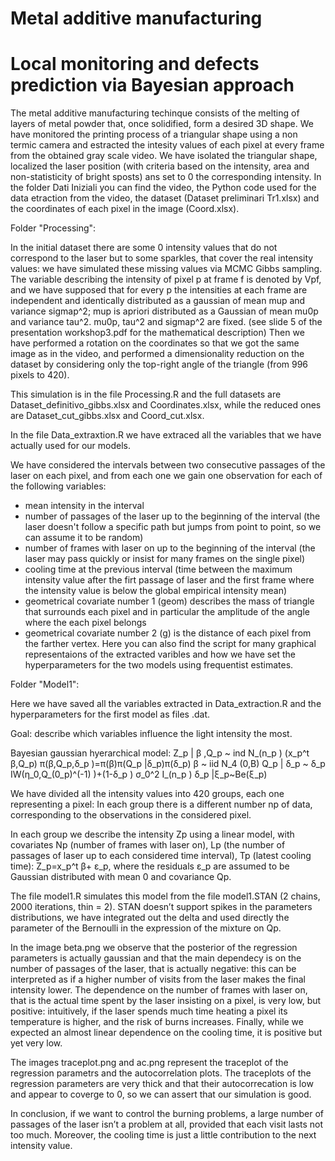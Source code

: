 # Metal additive manufacturing
# Local monitoring and defects prediction via Bayesian approach

The metal additive manufacturing techinque consists of the melting of layers of metal powder that, once solidified, form a desired 3D shape. We have monitored the printing process of a triangular shape using a non termic camera and estracted the intesity values of each pixel at every frame from the obtained gray scale video. We have isolated the triangular shape, localized the laser position (with criteria based on the intensity, area and non-statisticity of bright sposts) ans set to 0 the corresponding intensity.
In the folder Dati Iniziali you can find the video, the Python code used for the data etraction from the video, the dataset (Dataset preliminari Tr1.xlsx) and the coordinates of each pixel in the image (Coord.xlsx).

Folder "Processing":

In the initial dataset there are some 0 intensity values that do not correspond to the laser but to some sparkles, that cover the real intensity values: we have simulated these missing values via MCMC Gibbs sampling.
The variable describing the intensity of pixel p at frame f is denoted by Vpf, and we have supposed that for every p the intensities at each frame are independent and identically distributed as a gaussian of mean mup and variance sigmap^2; mup is apriori distributed as a Gaussian of mean mu0p and variance tau^2. mu0p, tau^2 and sigmap^2 are fixed. (see slide 5 of the presentation workshop3.pdf for the mathematical description)
Then we have performed a rotation on the coordinates so that we got the same image as in the video, and performed a dimensionality reduction on the dataset by considering only the top-right angle of the triangle (from 996 pixels to 420).

This simulation is in the file Processing.R and the full datasets are Dataset_definitivo_gibbs.xlsx and Coordinates.xlsx, while the reduced ones are Dataset_cut_gibbs.xlsx and Coord_cut.xlsx.

In the file Data_extraxtion.R we have extraced all the variables that we have actually used for our models.

We have considered the intervals between two consecutive passages of the laser on each pixel, and from each one we gain one observation for each of the following variables:
- mean intensity in the interval
- number of passages of the laser up to the beginning of the interval (the laser doesn't follow a specific path but jumps from point to point, so we can assume it to be random)
- number of frames with laser on up to the beginning of the interval (the laser may pass quickly or insist for many frames on the single pixel)
- cooling time at the previous interval (time between the maximum intensity value after the firt passage of laser and the first frame where the intensity value is below the global empirical intensity mean)
- geometrical covariate number 1 (geom) describes the mass of triangle that surrounds each pixel and in particular the amplitude of the angle where the each pixel belongs
- geometrical covariate number 2 (g) is the distance of each pixel from the farther vertex.
Here you can also find the script for many graphical representaions of the extracted varibles and how we have set the hyperparameters for the two models using frequentist estimates.

Folder "Model1":

Here we have saved all the variables extracted in Data_extraction.R and the hyperparameters for the first model as files .dat.


Goal: describe which variables influence the light intensity the most.

Bayesian gaussian hyerarchical model:
Z_p | β ,Q_p   ~ ind N_(n_p ) (x_p^t β,Q_p)
π(β,Q_p,δ_p )=π(β)π(Q_p |δ_p)π(δ_p)
β ~ iid N_4 (0,B)
Q_p | δ_p  ~ δ_p IW(η_0,Q_(0_p)^(-1) )+(1-δ_p ) σ_0^2 I_(n_p )
δ_p |ξ_p~Be(ξ_p)

We have divided all the intensity values into 420 groups, each one representing a pixel:
In each group there is a different number np of data, corresponding to the observations in the considered pixel.

In each group we describe the intensity Zp using a linear model, with covariates Np (number of frames with laser on), Lp (the number of passages of laser up to each considered time interval), Tp (latest cooling time): Z_p=x_p^t β+ ε_p, where the residuals ε_p are assumed to be Gaussian distributed with mean 0 and covariance Qp.

The file model1.R simulates this model from the file model1.STAN (2 chains, 2000 iterations, thin = 2).
STAN doesn’t support spikes in the parameters distributions, we have integrated out the delta and used directly the parameter of the Bernoulli in the expression of the mixture on Qp.

In the image beta.png we observe that the posterior of the regression parameters is actually gaussian and that the main dependecy is on the number of passages of the laser, that is actually negative: this can be interpreted as if a higher number of visits from the laser makes the final intensity lower. The dependence on the number of frames with laser on, that is the actual time spent by the laser insisting on a pixel, is very low, but positive: intuitively, if the laser spends much time heating a pixel its temperature is higher, and the risk of burns increases. Finally, while we expected an almost linear dependence on the cooling time, it is positive but yet very low.

The images traceplot.png and ac.png represent the traceplot of the regression parametrs and the autocorrelation plots. The traceplots of the regression parameters are very thick and that their autocorrecation is low and appear to coverge to 0, so we can assert that our simulation is good.

In conclusion, if we want to control the burning problems, a large number of passages of the laser isn’t a problem at all, provided that each visit lasts not too much. Moreover, the cooling time is just a little contribution to the next intensity value.

